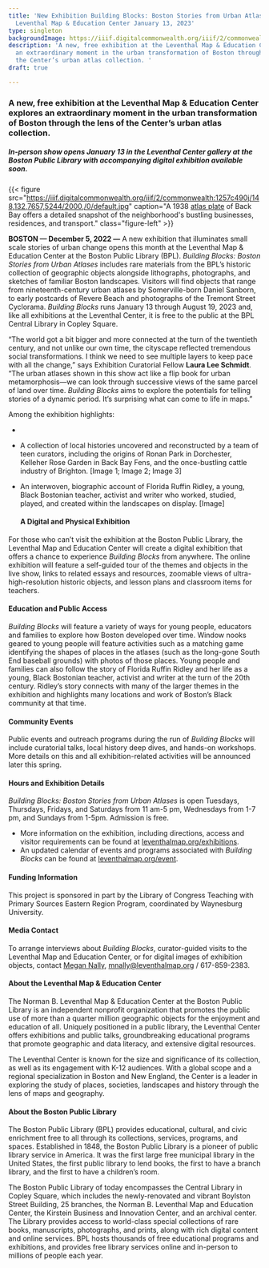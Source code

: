 ```yaml
---
title: 'New Exhibition Building Blocks: Boston Stories from Urban Atlases opens at
  Leventhal Map & Education Center January 13, 2023'
type: singleton
backgroundImage: https://iiif.digitalcommonwealth.org/iiif/2/commonwealth:ht24zx167/1700,2065,4591,2867/2000,/0/default.jpg
description: 'A new, free exhibition at the Leventhal Map & Education Center explores
  an extraordinary moment in the urban transformation of Boston through the lens of
  the Center’s urban atlas collection. '
draft: true

---
```

### A new, free exhibition at the Leventhal Map & Education Center explores an extraordinary moment in the urban transformation of Boston through the lens of the Center’s urban atlas collection.

##### In-person show opens January 13 in the Leventhal Center gallery at the Boston Public Library with accompanying digital exhibition available soon.

{{< figure src="https://iiif.digitalcommonwealth.org/iiif/2/commonwealth:1257c490j/148,132,7657,5244/2000,/0/default.jpg" caption="A 1938 [atlas plate]() of Back Bay offers a detailed snapshot of the neighborhood's bustling businesses, residences, and transport." class="figure-left" >}}

**BOSTON — December 5, 2022 —** A new exhibition that illuminates small scale stories of urban change opens this month at the Leventhal Map & Education Center at the Boston Public Library (BPL). _Building Blocks: Boston Stories from Urban Atlases_ includes rare materials from the BPL’s historic collection of geographic objects alongside lithographs, photographs, and sketches of familiar Boston landscapes. Visitors will find objects that range from nineteenth-century urban atlases by Somerville-born Daniel Sanborn, to early postcards of Revere Beach and photographs of the Tremont Street Cyclorama. _Building Blocks_ runs January 13 through August 19, 2023 and, like all exhibitions at the Leventhal Center, it is free to the public at the BPL Central Library in Copley Square.

“The world got a bit bigger and more connected at the turn of the twentieth century, and not unlike our own time, the cityscape reflected tremendous social transformations. I think we need to see multiple layers to keep pace with all the change,” says Exhibition Curatorial Fellow **Laura Lee Schmidt**. “The urban atlases shown in this show act like a flip book for urban metamorphosis—we can look through successive views of the same parcel of land over time. _Building Blocks_ aims to explore the potentials for telling stories of a dynamic period. It’s surprising what can come to life in maps.”

Among the exhibition highlights:

* 
* A collection of local histories uncovered and reconstructed by a team of teen curators, including the origins of Ronan Park in Dorchester, Kelleher Rose Garden in Back Bay Fens, and the once-bustling cattle industry of Brighton. \[Image 1; Image 2; Image 3\]
* An interwoven, biographic account of Florida Ruffin Ridley, a young, Black Bostonian teacher, activist and writer who worked, studied, played, and created within the landscapes on display. \[Image\]

  #### A Digital and Physical Exhibition

For those who can’t visit the exhibition at the Boston Public Library, the Leventhal Map and Education Center will create a digital exhibition that offers a chance to experience _Building Blocks_ from anywhere. The online exhibition will feature a self-guided tour of the themes and objects in the live show, links to related essays and resources, zoomable views of ultra-high-resolution historic objects, and lesson plans and classroom items for teachers.

#### Education and Public Access

_Building Blocks_ will feature a variety of ways for young people, educators and families to explore how Boston developed over time. Window nooks geared to young people will feature activities such as a matching game identifying the shapes of places in the atlases (such as the long-gone South End baseball grounds) with photos of those places. Young people and families can also follow the story of Florida Ruffin Ridley and her life as a young, Black Bostonian teacher, activist and writer at the turn of the 20th century. Ridley’s story connects with many of the larger themes in the exhibition and highlights many locations and work of Boston’s Black community at that time.

#### Community Events

Public events and outreach programs during the run of _Building Blocks_ will include curatorial talks, local history deep dives, and hands-on workshops. More details on this and all exhibition-related activities will be announced later this spring.

#### Hours and Exhibition Details

_Building Blocks: Boston Stories from Urban Atlases_ is open Tuesdays, Thursdays, Fridays, and Saturdays from 11 am-5 pm, Wednesdays from 1-7 pm, and Sundays from 1-5pm. Admission is free.

* More information on the exhibition, including directions, access and visitor requirements can be found at [leventhalmap.org/exhibitions](https://leventhalmap.org/exhibtions).
* An updated calendar of events and programs associated with _Building Blocks_ can be found at [leventhalmap.org/event](https://leventhalmap.org/event).

#### Funding Information

This project is sponsored in part by the Library of Congress Teaching with Primary Sources Eastern Region Program, coordinated by Waynesburg University.

#### Media Contact

To arrange interviews about _Building Blocks_, curator-guided visits to the Leventhal Map and Education Center, or for digital images of exhibition objects, contact [Megan Nally](https://www.leventhalmap.org/about/people/megan-nally/), [mnally@leventhalmap.org](mailto:mnally@leventhalmap.org) / 617-859-2383.

#### About the Leventhal Map & Education Center

The Norman B. Leventhal Map & Education Center at the Boston Public Library is an independent nonprofit organization that promotes the public use of more than a quarter million geographic objects for the enjoyment and education of all. Uniquely positioned in a public library, the Leventhal Center offers exhibitions and public talks, groundbreaking educational programs that promote geographic and data literacy, and extensive digital resources.

The Leventhal Center is known for the size and significance of its collection, as well as its engagement with K-12 audiences. With a global scope and a regional specialization in Boston and New England, the Center is a leader in exploring the study of places, societies, landscapes and history through the lens of maps and geography.

#### About the Boston Public Library

The Boston Public Library (BPL) provides educational, cultural, and civic enrichment free to all through its collections, services, programs, and spaces. Established in 1848, the Boston Public Library is a pioneer of public library service in America. It was the first large free municipal library in the United States, the first public library to lend books, the first to have a branch library, and the first to have a children’s room.

The Boston Public Library of today encompasses the Central Library in Copley Square, which includes the newly-renovated and vibrant Boylston Street Building, 25 branches, the Norman B. Leventhal Map and Education Center, the Kirstein Business and Innovation Center, and an archival center. The Library provides access to world-class special collections of rare books, manuscripts, photographs, and prints, along with rich digital content and online services. BPL hosts thousands of free educational programs and exhibitions, and provides free library services online and in-person to millions of people each year.